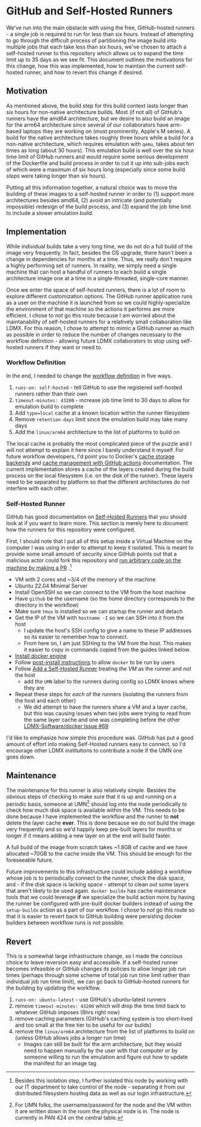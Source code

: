 # GitHub and Self-Hosted Runners

We've run into the main obstacle with using the free, GitHub-hosted runners - 
a single job is required to run for less than six hours. Instead of attempting
to go through the difficult process of partitioning the image build into multiple
jobs that each take less than six hours, we've chosen to attach a self-hosted
runner to this repository which allows us to expand the time limit up to 35 days
as we see fit. This document outlines the motivations for this change, how this
was implemented, how to maintain the current self-hosted runner, and how to
revert this change if desired.

## Motivation
As mentioned above, the build step for this build context lasts longer than six
hours for non-native architecture builds. Most (if not all) of GitHub's runners
have the amd64 architecture, but we desire to also build an image for the arm64
architecture since several of our collaborators have arm-based laptops they are
working on (most prominently, Apple's M series). A build for the native architecture
takes roughly three hours while a build for a non-native architecture, which
requires emulation with `qemu`, takes about ten times as long (about 30 hours).
This emulation build is well over the six hour time limit of GitHub runners and
would require some serious development of the Dockerfile and build process in
order to cut it up into sub-jobs each of which were a maximum of six hours long
(especially since some build _steps_ were taking longer than six hours).

Putting all this information together, a natural choice was to move the building
of these images to a self-hosted runner in order to (1) support more architectures
besides amd64, (2) avoid an intricate (and potentially impossible) redesign of
the build process, and (3) expand the job time limit to include a slower emulation
build.

## Implementation
While individual builds take a very long time, we do not do a full build of the
image very frequently. In fact, besides the OS upgrade, there hasn't been a change
in dependencies for months at a time. Thus, we really don't require a highly
performing set of runners. In reality, we simply need a single machine that can
host a handful of runners to each build a single architecture image one at a time
in a single-threaded, single-core manner.

Once we enter the space of self-hosted runners, there is a lot of room to explore
different customization options. The GitHub runner application runs as a user on
the machine it is launched from so we could highly-specialize the environment of
that machine so the actions it performs are more efficient. I chose to _not_ go
this route because I am worried about the maintanability of self-hosted runners
for a relatively small collaboration like LDMX. For this reason, I chose to attempt
to mimic a GitHub runner as much as possible in order to reduce the number of changes
necessary to the workflow definition - allowing future LDMX collaborators to stop
using self-hosted runners if they want or need to.

### Workflow Definition
In the end, I needed to change the [workflow definition](../.github/workflows/ci.yml)
in five ways.

1. `runs-on: self-hosted` - tell GitHub to use the registered self-hosted runners rather than their own
2. `timeout-minutes: 43200` - increase job time limit to 30 days to allow for emulation build to complete
3. Add `type=local` cache at a known location within the runner filesystem
4. Remove `retention-days` limit since the emulation build may take many days
5. Add the `linux/arm64` architecture to the list of platforms to build on

The local cache is probably the most complicated piece of the puzzle and
I will not attempt to explain it here since I barely understand it myself.
For future workflow developers, I'd point you to Docker's
[cache storage backends](https://docs.docker.com/build/cache/backends/)
and 
[cache management with GitHub actions](https://docs.docker.com/build/ci/github-actions/cache/)
documentation.
The current implementation stores a cache of the layers created during
the build process on the local filesystem (i.e. on the disk of the runner).
These layers need to be separated by platform so that the different architectures
do not interfere with each other.

### Self-Hosted Runner
GitHub has good documentation on 
[Self-Hosted Runners](https://docs.github.com/en/actions/hosting-your-own-runners/managing-self-hosted-runners/about-self-hosted-runners)
that you should look at if you want to learn more.
This section is merely here to document how the runners for this repository
were configured.

First, I should note that I put all of this setup inside a Virtual Machine on
the computer I was using in order to attempt to keep it isolated. This is meant
to provide some small amount of security since GitHub points out that a malicious
actor could fork this repository and 
[run arbitrary code on the machine by making a PR](https://docs.github.com/en/actions/hosting-your-own-runners/managing-self-hosted-runners/about-self-hosted-runners#self-hosted-runner-security)
.[^1]

- VM with 2 cores and ~3/4 of the memory of the machine
- Ubuntu 22.04 Minimal Server
- Install OpenSSH so we can connect to the VM from the host machine
- Have `github` be the username (so the home directory corresponds to the directory in the workflow)
- Make sure `tmux` is installed so we can startup the runner and detach
- Get the IP of the VM with `hostname -I` so we can SSH into it from the host
  - I update the host's SSH config to give a name to these IP addresses so its easier to remember how to connect.
  - From here on, I am just SSHing to the VM from the host. This makes it easier to copy in commands copied from the guides linked below.  
- [Install docker engine](https://docs.docker.com/engine/install/ubuntu/#install-using-the-repository)
- Follow [post-install instructions](https://docs.docker.com/engine/install/linux-postinstall/) to allow `docker` to be run by users
- Follow [Add a Self-Hosted Runner](https://docs.github.com/en/actions/hosting-your-own-runners/managing-self-hosted-runners/adding-self-hosted-runners)
  treating _the VM_ as the runner and _not_ the host
  - add the `UMN` label to the runners during config so LDMX knows where they are
- Repeat these steps for _each_ of the runners (isolating the runners from the host and each other)
  - We did attempt to have the runners share a VM and a layer cache, but this was
    causing issues when two jobs were trying to read from the same layer cache and one
    was completing before the other [LDMX-Software/docker Issue #69](https://github.com/LDMX-Software/docker/issues/69)

I'd like to emphasize how simple this procedure was.
GitHub has put a good amount of effort into making Self-Hosted runners easy to connect,
so I'd encourage other LDMX institutions to contribute a node if the UMN one goes down.

[^1]: Besides this isolation step, I further isolated this node by working with our
IT department to take control of the node - separating it from our distributed filesystem
hosting data as well as our login infrastructure.

## Maintenance
The maintenance for this runner is also relatively simple. Besides the obvious steps of
checking to make sure that it is up and running on a periodic basis, someone at UMN[^2]
should log into the node periodically to check how much disk space is available within
the VM. This needs to be done because I have implemented the workflow and the runner to
**not** delete the layer cache **ever**. This is done because we do not build the image
very frequently and so we'd happily keep pre-built layers for months or longer if it
means adding a new layer on at the end will build faster.

A full build of the image from scratch takes ~1.8GB of cache and we have allocated ~70GB
to the cache inside the VM. This should be enough for the foreseeable future.

Future improvements to this infrastructure could include adding a workflow whose job
is to periodically connect to the runner, check the disk space, and - if the disk space
is lacking space - attempt to clean out some layers that aren't likely to be used again.
`docker buildx` has cache maintenance tools that we could leverage **if** we specialize
the build action more by having the runner be configured with pre-built docker builders
instead of using the `setup-buildx` action as a part of our workflow. I chose to _not_ go
this route so that it is easier to revert back to GitHub building were persisting docker
builders between workflow runs is not possible.

[^2]: For UMN folks, the username/password for the node and the VM within it are written
down in the room the physical node is in. The node is currently in PAN 424 on the central
table.

## Revert
This is a somewhat large infrastructure change, so I made the concious choice to leave
reversion easy and accessible. If a self-hosted runner becomes infeasible or GitHub changes its policies
to allow longer job run times (perhaps through some scheme of total job run time limit
rather than individual job run time limit), we can go back to GitHub-hosted runners for
the building by updating the workflow.

1. `runs-on: ubuntu-latest` - use GitHub's ubuntu-latest runners
2. remove `timeout-minutes: 43200` which will drop the time limit back to whatever GitHub imposes (6hrs right now)
3. remove caching parameters (GitHub's caching system is too short-lived and too small at the free tier to be useful for our builds)
5. remove the `linux/arm64` architecture from the list of platforms to build on (unless GitHub allows jobs a longer run time)
    - Images can still be built for the arm architecture, but they would need to happen manually by the user with that computer
      or by someone willing to run the emulation and figure out how to update the manifest for an image tag
